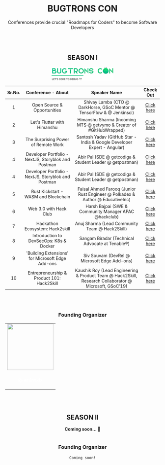 <div align="center">
  <h1 align="center"> BUGTRONS CON </h1>
</div>
<div align="center">
  <p align="center"> Conferences provide crucial "Roadmaps for Coders" to become Software Developers </p>
</div>
<br />
<br />
<div align="center">
  <h2 align="center"> SEASON I </h2>
</div>
<p align="center">
    <img width="40%" src="brand-assets/img/bugtrons-con-I.png">
</p>

| Sr.No. |                 Conference - About                  |                                              Speaker Name                                              |                       Check Out                       |
| :----: | :-------------------------------------------------: | :----------------------------------------------------------------------------------------------------: | :---------------------------------------------------: |
|   1    |             Open Source & Opportunities             |                 Shivay Lamba (CTO @ DarkHorse, GSoC Mentor @ TensorFlow & @ Jenkinsci)                 | <a href="https://youtu.be/wlPQV095brs">Click here</a> |
|   2    |             Let's Flutter with Himanshu             |                  Himanshu Sharma (Incoming MTS @ getvymo & Creator of #GitHubWrapped)                  | <a href="https://youtu.be/v26cRYUJTWE">Click here</a> |
|   3    |         The Surprising Power of Remote Work         |                Santosh Yadav (GitHub Star - India & Google Developer Expert - Angular)                 | <a href="https://youtu.be/3IA34ubhSXA">Click here</a> |
|   4    | Developer Portfolio - NextJS, Storyblok and Postman |                        Abir Pal (SDE @ getcodiga & Student Leader @ getpostman)                        | <a href="https://youtu.be/D8V6QNU8nis">Click here</a> |
|   4    | Developer Portfolio - NextJS, Storyblok and Postman |                        Abir Pal (SDE @ getcodiga & Student Leader @ getpostman)                        | <a href="https://youtu.be/D8V6QNU8nis">Click here</a> |
|   5    |        Rust Kickstart - WASM and Blockchain         |             Faisal Ahmed Farooq (Junior Rust Engineer @ Polkadex & Author @ EducativeInc)              | <a href="https://youtu.be/ElqmYoYudAs">Click here</a> |
|   6    |               Web 3.0 with Hack Club                |                         Harsh Bajpai (SWE & Community Manager APAC @hackclub)                          | <a href="https://youtu.be/6GmcZ30IzIk">Click here</a> |
|   7    |           Hackathon Ecosystem: Hack2skill           |                             Anuj Sharma (Lead Community Team @ Hack2Skill)                             | <a href="https://youtu.be/OgIEBBHKaSY">Click here</a> |
|   8    |       Introduction to DevSecOps: K8s & Docker       |                            Sangam Biradar (Technical Advocate at Tenable®)                             | <a href="https://youtu.be/myuaUkQnRLQ">Click here</a> |
|   9    |  'Building Extensions' for Microsoft Edge Add-ons   |                              Siv Souvam (DevRel @ Microsoft Edge Add-ons)                              | <a href="https://youtu.be/QJxgGxgOadU">Click here</a> |
|   10   |     Entrepreneurship & Product 101: Hack2Skill      | Kaushik Roy (Lead Engineering & Product Team @ Hack2Skill, Research Collaborator @ Microsoft, GSoC’19) | <a href="https://youtu.be/CdUbQE1kDWY">Click here</a> |

<br />
<br />
<div align="center">
  <h3 align="center"> Founding Organizer </h3>
</div>
<div align="center">
    <table>
        <tr>
            <td align="center"><a href="https://github.com/aminoxix"><img src="https://avatars.githubusercontent.com/aminoxix" width=150px height=150px /></a></br> <h4 style="color:white;">@ aminoxix</h4>
        </tr>
    </table>
</div>
<br />
<br />
<div align="center">
  <h2 align="center"> SEASON II </h2>
</div>
<div align="center">
  <b align="center"> Coming soon... 🥳</b>
</div>
<br />
<div align="center">
  <h3 align="center"> Founding Organizer </h3>

    Coming soon!

</div>

